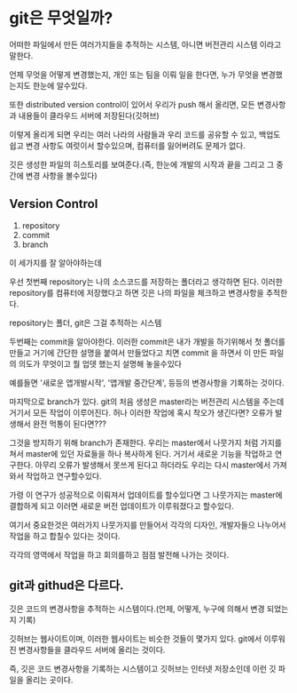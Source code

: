 # git은 무엇일까? 

어떠한 파일에서 만든 여러가지들을 추적하는 시스템, 아니면 버전관리 시스템 이라고 말한다.

언제 무엇을 어떻게 변경했는지, 개인 또는 팀을 이뤄 일을 한다면, 누가 무엇을 변경했는지도 한눈에 알수있다.

또한 distributed version control이 있어서 우리가 push 해서 올리면, 모든 변경사항과 내용들이 클라우드 서버에 저장된다(깃허브)

이렇게 올리게 되면 우리는 여러 나라의 사람들과 우리 코드를 공유할 수 있고, 백업도 쉽고 변경 사항도 여럿이서 할수있으며, 컴퓨터를 잃어버려도 문제가 없다.

깃은 생성한 파일의 히스토리를 보여준다.(즉, 한눈에 개발의 시작과 끝을 그리고 그 중간에 변경 사항을 볼수있다)


## Version Control

1. repository 
2. commit
3. branch

이 세가지를 잘 알아야하는데

우선 첫번째 repository는 나의 소스코드를 저장하는 폴더라고 생각하면 된다.
이러한 repository를 컴퓨터에 저장했다고 하면 깃은 나의 파일을 체크하고 변경사항을 추적한다.

repository는 폴더, git은 그걸 추적하는 시스템


두번째는 commit을 알아야한다. 이러한 commit은 내가 개발을 하기위해서 첫 폴더를 만들고 거기에 간단한 설명을 붙여서 만들었다고 치면 commit 을 하면서 이 만든 파일의 의도가 무엇이고 뭘 업뎃 했는지 설명해 놓을수있다

예를들면 '새로운 앱개발시작', '앱개발 중간단계', 등등의 변경사항을 기록하는 것이다.

마지막으로 branch가 있다. git의 처음 생성은 master라는 버전관리 시스템을 주는데 거기서 모든 작업이 이루어진다. 허나 이러한 작업에 혹시 착오가 생긴다면? 오류가 발생해서 완전 먹통이 된다면??? 

그것을 방지하기 위해 branch가 존재한다. 우리는 master에서 나뭇가지 처럼 가지를 쳐서 master에 있던 자료들을 하나 복사하게 된다. 거기서 새로운 기능을 작업하고 연구한다. 아무리 오류가 발생해서 못쓰게 된다고 하더라도 우리는 다시 master에서 가져와서 작업하고 연구할수있다.

가령 이 연구가 성공적으로 이뤄져서 업데이트를 할수있다면 그 나뭇가지는 master에 결합하게 되고 이러면 새로운 버전 업데이트가 이루워졌다고 할수있다.

여기서 중요한것은 여러가지 나뭇가지를 만들어서 각각의 디자인, 개발자들으 나누어서 작업을 하고 합칠수 있다는 것이다.

각각의 영역에서 작업을 하고 회의를하고 점점 발전해 나가는 것이다.

## git과 githud은 다르다.

깃은 코드의 변경사항을 추적하는 시스템이다.(언제, 어떻게, 누구에 의해서 변경 되었는지 기록)

깃허브는 웹사이트이며, 이러한 웹사이트는 비슷한 것들이 몇가지 있다. git에서 이루워진 변경사항들을 클라우드 서버에 올리는 것이다.

즉, 깃은 코드 변경사항을 기록하는 시스템이고 깃허브는 인터넷 저장소인데 이런 깃 파일을 올리는 곳이다.
